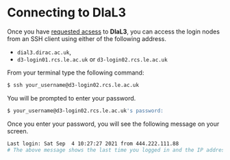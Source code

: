 # Connecting to DIaL3

Once you have [requested acsess](./create_account.md) to **DIaL3**, you can access the login nodes from an SSH client using either of the following address.

- `dial3.dirac.ac.uk`,
- `d3-login01.rcs.le.ac.uk` or `d3-login02.rcs.le.ac.uk`

From your terminal type the following command:

```bash
$ ssh your_username@d3-login02.rcs.le.ac.uk
```

You will be prompted to enter your password. 

```bash
$ your_username@d3-login02.rcs.le.ac.uk's password:
```

Once you enter your password, you will see the following message on your screen.

```bash
Last login: Sat Sep  4 10:27:27 2021 from 444.222.111.88
# The above message shows the last time you logged in and the IP address from which you logged in.
```

 

